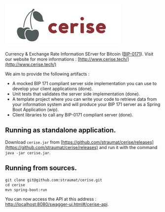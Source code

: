 ![Cerise BIP-0171](website/public/assets/img/logo.png)

Currency &amp; Exchange Rate Information SErver for Bitcoin ([BIP-0171](https://github.com/bitcoin/bips/blob/master/bip-0171.mediawiki)). Visit our website for more informations : [http://www.cerise.tech/](http://www.cerise.tech/)


We aim to provide the following artifacts : 
 * A mocked BIP 171 compliant server side implementation you can use to develop your client applications (done).
 * Unit tests that validates the server side implementation (done).
 * A template project where you can write your code to retrieve data from your information system and will produce your BIP 171 server as a Spring Boot Application (wip).
 * Client libraries to call any BIP-0171 compliant server (done).
 
## Running as standalone application.
Download `cerise.jar` from [https://github.com/straumat/cerise/releases](https://github.com/straumat/cerise/releases) and run it with the command `java -jar cerise.jar`.
 
## Running from sources.
```
git clone git@github.com:straumat/cerise.git
cd cerise
mvn spring-boot:run
```

You can now access the API at this address : [http://localhost:8080/swagger-ui.html#/cerise-api](http://localhost:8080/swagger-ui.html#/cerise-api).

